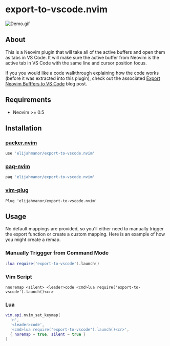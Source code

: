 # export-to-vscode.nvim

![Demo.gif](https://user-images.githubusercontent.com/86454/133836554-43706f03-ef1a-4a87-8d11-a606a53d8845.gif)

## About

This is a Neovim plugin that will take all of the active buffers and open them
as tabs in VS Code. It will make sure the active buffer from Neovim is the
active tab in VS Code with the same line and cursor position focus.

If you you would like a code walkthrough explaining how the code works (before
it was extracted into this plugin), check out the associated [Export Neovim
Bufffers to VS Code](https://elijahmanor.com/blog/export-neovim-to-vscode) blog
post.

## Requirements

* Neovim >= 0.5

## Installation

### [packer.nvim](https://github.com/wbthomason/packer.nvim/)

```lua
use 'elijahmanor/export-to-vscode.nvim'
```

### [paq-nvim](https://github.com/savq/paq-nvim/)

```lua
paq 'elijahmanor/export-to-vscode.nvim'
```

### [vim-plug](https://github.com/junegunn/vim-plug/)

```vim
Plug 'elijahmanor/export-to-vscode.nvim'
```

## Usage

No default mappings are provided, so you'll either need to manually trigger the
export function or create a custom mapping. Here is an example of how you might
create a remap.

### Manually Triggger from Command Mode

```lua
:lua require('export-to-vscode').launch()
```

### Vim Script

```viml
nnoremap <silent> <leader>code <cmd>lua require('export-to-vscode').launch()<cr>
```

### Lua

```lua
vim.api.nvim_set_keymap(
  'n',
  '<leader>code',
  '<cmd>lua require("export-to-vscode").launch()<cr>',
  { noremap = true, silent = true }
)
```

